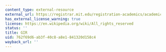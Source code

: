 ```yaml
---
content_type: external-resource
external_url: https://registrar.mit.edu/registration-academics/academic-requirements/general-institute-requirements
has_external_license_warning: true
license: https://en.wikipedia.org/wiki/All_rights_reserved
status: ''
title: GIR
uid: 762f69d6-ab3f-40c8-a8e1-841320d158c4
wayback_url: ''
---
```

